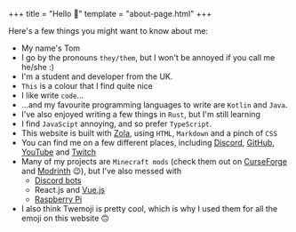 +++
title = "Hello 👋"
template = "about-page.html"
+++

Here's a few things you might want to know about me:
- My name's Tom
- I go by the pronouns `they/them`, but I won't be annoyed if you call me he/she :)
- I'm a student and developer from the UK.
- `This` is a colour that I find quite nice
- I like write `code`...
- ...and my favourite programming languages to write are `Kotlin` and `Java`.
- I've also enjoyed writing a few things in `Rust`, but I'm still learning
-  I find `JavaScipt` annoying, and so prefer `TypeScript`.
- This website is built with [Zola](https://getzola.org), using `HTML`, `Markdown` and a pinch of `CSS`
- You can find me on a few different places, including [<i class="fab fa-discord"></i> Discord](https://discord.gg/tCAWpDsBmh), [<i class="fab fa-github"></i> GitHub](https://github.com/Geek202), [<i class="fab fa-youtube"></i> YouTube](https://youtube.com/channel/UCnY3mByJrN6ZbUC7PAAeySw/) and [<i class="fab fa-twitch"></i> Twitch](https://twitch.tv/tom_the_geek)
- Many of my projects are `Minecraft mods` (check them out on [CurseForge](https://www.curseforge.com/members/tom_the_geek/projects) and [Modrinth](https://modrinth.com/user/Geek202) 😉), but I've also messed with
  - [Discord bots](https://top.gg/bot/637593441194344470)
  - React.js and [Vue.js](https://github.com/Geek202/CardGameClient)
  - [Raspberry Pi](https://github.com/Geek202/thread)
- I also think Twemoji is pretty cool, which is why I used them for all the emoji on this website 🙃